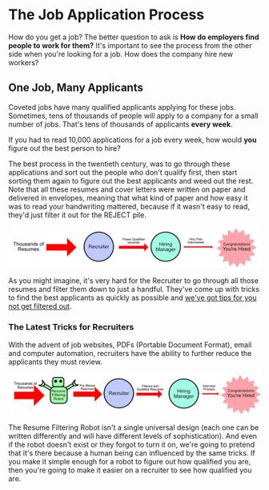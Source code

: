 # The Job Application Process

How do you get a job? The better question to ask is **How do employers find people to work for them?** It's important to see the process from the other side when you're looking for a job. How does the company hire new workers?

## One Job, Many Applicants

Coveted jobs have many qualified applicants applying for these jobs. Sometimes, tens of thousands of people will apply to a company for a small number of jobs. That's tens of thousands of applicants **every week**. 

If you had to read 10,000 applications for a job every week, how would **you** figure out the best person to hire?

The best process in the twentieth century, was to go through these applications and sort out the people who don't qualify first, then start sorting them again to figure out the best applicants and weed out the rest. Note that all these resumes and cover letters were written on paper and delivered in envelopes, meaning that what kind of paper and how easy it was to read your handwriting mattered, because if it wasn't easy to read, they'd just filter it out for the REJECT pile.

![Figure 1. The Traditional Way to Sort Through Applications](../assets/older-filtering-resumes.jpg)

As you might imagine, it's very hard for the Recruiter to go through all those resumes and filter them down to just a handful. They've come up with tricks to find the best applicants as quickly as possible and [we've got tips for you not get filtered out](../common-ideas/recruiters-are-busy/).

### The Latest Tricks for Recruiters

With the advent of job websites, PDFs (Portable Document Format), email and computer automation, recruiters have the ability to further reduce the applicants they must review.

![Figure 2. Twenty First Century Tricks](../assets/modern-resume-filtering.jpg)

The Resume Filtering Robot isn't a single universal design (each one can be written differently and will have different levels of sophistication). And even if the robot doesn't exist or they forgot to turn it on, we're going to pretend that it's there because a human being can influenced by the same tricks. If you make it simple enough for a robot to figure out how qualified you are, then you're going to make it easier on a recruiter to see how qualified you are.